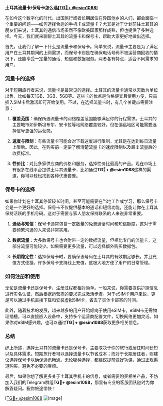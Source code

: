 **土耳其流量卡/保号卡怎么选[[TG💪+ @esim1088](https://t.me/s/esim1088)]**

在如今这个数字化的时代，出国旅行或者长期居住在异国他乡的人们，都会面临一个重要的问题——如何选择合适的手机卡或流量卡？尤其是对于计划前往土耳其的朋友们来说，土耳其的通信市场虽然不像欧美国家那样成熟，但也提供了多种选择。今天，我们就来聊聊土耳其的流量卡和保号卡，帮助大家更好地做出选择。

首先，让我们了解一下什么是流量卡和保号卡。简单来说，流量卡主要是为了满足用户在土耳其期间的上网需求，而保号卡则是在确保电话号码不被运营商回收的情况下，还能享受一定量的通话、短信和数据服务。两者各有特点，适合不同需求的用户。

### 流量卡的选择

对于短期旅行者来说，流量卡是最常见的选择。土耳其的流量卡通常以天数为单位出售，比如每天1GB、3GB、5GB等。这些卡的优点是价格便宜且使用方便，只需插入SIM卡后激活即可开始使用。不过，在选择流量卡时，有几个关键点需要注意：

1. **覆盖范围**：确保所选流量卡的网络覆盖范围能够满足你的行程需求。土耳其的主要城市如伊斯坦布尔、安卡拉等地网络覆盖较好，但在偏远地区可能需要选择信号更强的运营商。
   
2. **速度与限制**：有些流量卡可能会对下载速度进行限制，尤其是在达到每日流量上限后。因此，在购买前一定要了解清楚流量卡的速度限制以及超出流量后的收费标准。

3. **性价比**：对比多家供应商的价格和服务，选择性价比最高的产品。现在市场上有很多在线平台提供土耳其流量卡，比如通过**TG💪+ @esim1088**这样的渠道，你可以轻松找到各种优惠套餐。

### 保号卡的选择

如果你计划在土耳其停留较长时间，甚至可能需要在当地工作或学习，那么保号卡会是一个更好的选择。保号卡不仅提供基本的通话和短信功能，还能让你在土耳其保持活跃的手机号码。这对于需要与家人朋友保持联系的人来说非常重要。

1. **通话与短信**：保号卡通常包含一定数量的免费通话时间和短信额度，这对于需要频繁沟通的人来说非常实用。

2. **数据流量**：大多数保号卡也会附带一定的数据流量，但相比专门的流量卡，这部分流量可能较少。如果需要更多流量，可以选择额外购买数据包。

3. **长期稳定性**：选择保号卡时，要确保该号码在土耳其的有效期足够长，并且充值方式便捷。许多保号卡支持线上充值，这极大地方便了用户的日常管理。

### 如何注册和使用

无论是流量卡还是保号卡，注册过程都相对简单。一般来说，你需要提供护照信息进行实名认证，然后根据运营商的要求完成激活步骤。对于eSIM卡用户来说，更是可以通过手机直接下载和安装虚拟SIM卡，省去了实体卡邮寄的时间。

此外，随着技术的发展，越来越多的用户开始倾向于使用eSIM卡。eSIM卡无需物理插槽，可以直接嵌入设备中，支持多个运营商配置文件，切换网络更加灵活。如果你对eSIM感兴趣，也可以通过**TG💪+ @esim1088**获取更多相关信息。

### 总结

综上所述，选择土耳其的流量卡还是保号卡，主要取决于你的旅行或居住时间长短以及具体需求。短期旅行者可以选择流量卡以节省成本；而对于长期居住者，则建议选择保号卡以确保通讯畅通。无论哪种选择，都建议提前做好功课，通过正规渠道购买，避免不必要的麻烦。

最后，如果你想了解更多关于土耳其手机卡的信息，或者需要购买相关产品，不妨加入我们的Telegram群组**TG💪+ @esim1088**，那里有专业的客服团队随时为你解答疑问。祝你旅途愉快！

[[TG💪+ @esim1088](https://t.me/s/esim1088) ![Image](https://i.postimg.cc/4NQfJmqS/Snipaste-2025-05-13-00-14-12.png)]